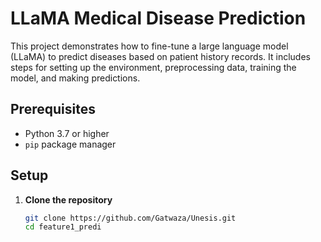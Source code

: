 # LLaMA Medical Disease Prediction

This project demonstrates how to fine-tune a large language model (LLaMA) to predict diseases based on patient history records. It includes steps for setting up the environment, preprocessing data, training the model, and making predictions.

## Prerequisites

- Python 3.7 or higher
- `pip` package manager

## Setup

1. **Clone the repository**

   ```sh
   git clone https://github.com/Gatwaza/Unesis.git
   cd feature1_predi

